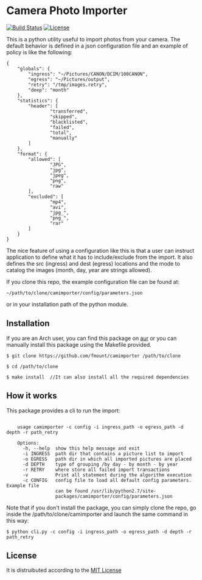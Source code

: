 Camera Photo Importer
=====================

[![Build Status](https://copr.fedorainfracloud.org/coprs/fmount/photo-importer/package/camimporter/status_image/last_build.png)](https://copr.fedorainfracloud.org/coprs/fmount/photo-importer/package/camimporter/status_image/last_build.png)
[![License](https://img.shields.io/badge/license-MIT-yellow.svg)](https://img.shields.io/badge/license-MIT-yellow.svg)

This is a python utility useful to import photos from your camera.
The default behavior is defined in a json configuration file and an example
of policy is like the following:


    {
        "globals": {
            "ingress": "~/Pictures/CANON/DCIM/100CANON",
            "egress": "~/Pictures/output",
            "retry": "/tmp/images.retry",
            "deep": "month"
        },
        "statistics": {
            "header": [
                    "transferred",
                    "skipped",
                    "blacklisted",
                    "failed",
                    "total",
                    "manually"
            ]
        },
        "format": {
            "allowed": [
                    "JPG",
                    "jpg",
                    "jpeg",
                    "png",
                    "raw"
            ],
            "excluded": [
                    "mp4",
                    "avi",
                    "jpg_",
                    "png_",
                    "rar"
            ]
        }
    }

The nice feature of using a configuration like this is that a user can instruct
application to define what it has to include/exclude from the import. It also defines
the src (ingress) and dest (egress) locations and the mode to catalog the images (month,
day, year are strings allowed).

If you clone this repo, the example configuration file can be found at:

    ~/path/to/clone/camimporter/config/parameters.json

or in your installation path of the python module.

Installation
---

If you are an Arch user, you can find this package on [aur](https://aur.archlinux.org/packages/camimporter)
or you can manually install this package using the Makefile provided.

    $ git clone https://github.com/fmount/camimporter /path/to/clone

    $ cd /path/to/clone

    $ make install  //It can also install all the required dependencies


How it works
---

This package provides a cli to run the import:

```

    usage camimporter -c config -i ingress_path -o egress_path -d depth -r path_retry

    Options:
      -h, --help  show this help message and exit
      -i INGRESS  path dir that contains a picture list to import
      -o EGRESS   path dir in which all imported pictures are placed
      -d DEPTH    type of grouping /by day - by month - by year
      -r RETRY    where store all failed import transactions
      -v          Print all statement during the algorithm execution
      -c CONFIG   config file to load all default config parameters.  Example file
                  can be found /usr/lib/python2.7/site-
                  packages/camimporter/config/parameters.json
```

Note that if you don't install the package, you can simply clone the repo, go inside
the /path/to/clone/camimporter and launch the same command in this way:

    $ python cli.py -c config -i ingress_path -o egress_path -d depth -r path_retry


License
---
It is distruibuted according to the [MIT License](https://github.com/fmount/camimporter/blob/master/LICENSE)
